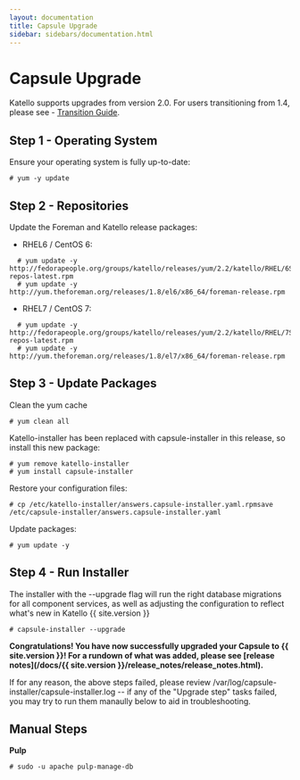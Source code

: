 ```yaml
---
layout: documentation
title: Capsule Upgrade
sidebar: sidebars/documentation.html
---
```


# Capsule Upgrade

Katello supports upgrades from version 2.0.  For users transitioning from 1.4, please see - [Transition Guide](/docs/installation/2.0-transition.html).

## Step 1 - Operating System

Ensure your operating system is fully up-to-date:

```
# yum -y update
```

## Step 2 - Repositories

Update the Foreman and Katello release packages:

  * RHEL6 / CentOS 6:

```
  # yum update -y http://fedorapeople.org/groups/katello/releases/yum/2.2/katello/RHEL/6Server/x86_64/katello-repos-latest.rpm
  # yum update -y http://yum.theforeman.org/releases/1.8/el6/x86_64/foreman-release.rpm
```

  * RHEL7 / CentOS 7:

```
  # yum update -y http://fedorapeople.org/groups/katello/releases/yum/2.2/katello/RHEL/7Server/x86_64/katello-repos-latest.rpm
  # yum update -y http://yum.theforeman.org/releases/1.8/el7/x86_64/foreman-release.rpm
```

## Step 3 - Update Packages

Clean the yum cache

```
# yum clean all
```

Katello-installer has been replaced with capsule-installer in this release, so install this new package:

```
# yum remove katello-installer
# yum install capsule-installer
```

Restore your configuration files:

```
# cp /etc/katello-installer/answers.capsule-installer.yaml.rpmsave /etc/capsule-installer/answers.capsule-installer.yaml
```

Update packages:

```
# yum update -y
```

## Step 4 - Run Installer

The installer with the --upgrade flag will run the right database migrations for all component services, as well as adjusting the configuration to reflect what's new in Katello {{ site.version }}

```
# capsule-installer --upgrade
```

**Congratulations! You have now successfully upgraded your Capsule to {{ site.version }}! For a rundown of what was added, please see [release notes](/docs/{{ site.version }}/release_notes/release_notes.html).**

If for any reason, the above steps failed, please review /var/log/capsule-installer/capsule-installer.log -- if any of the "Upgrade step" tasks failed, you may try to run them manaully below to aid in troubleshooting.

## Manual Steps

**Pulp**

```
# sudo -u apache pulp-manage-db
```

